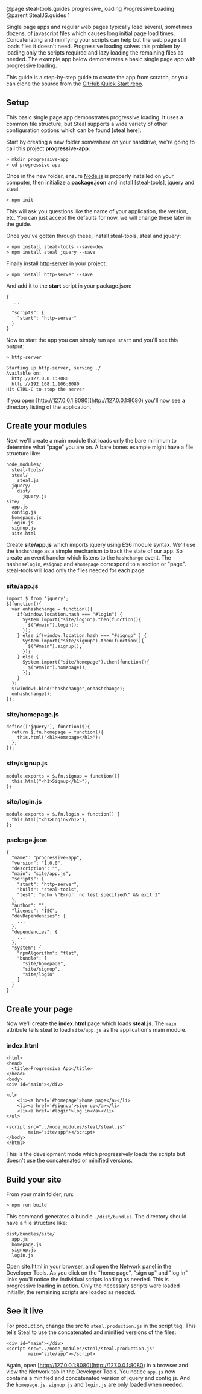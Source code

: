 @page steal-tools.guides.progressive_loading Progressive Loading
@parent StealJS.guides 1

Single page apps and regular web pages typically load several, sometimes dozens, of javascript files which causes long initial page load times.
Concatenating and minifying your scripts can help but the web page still loads files it doesn't need. Progressive loading solves this problem by loading only the scripts required and lazy loading the remaining files as needed. The example app below demonstrates a basic single page app with progressive loading.

This guide is a step-by-step guide to create the app from scratch, or you can clone the source from the [GitHub Quick Start repo](https://github.com/stealjs/progressive-loading).

## Setup

This basic single page app demonstrates progressive loading. It uses a common file structure, but Steal supports a wide variety of other configuration options which can be found [steal here].

Start by creating a new folder somewhere on your harddrive, we're going to call this project **progressive-app**:

    > mkdir progressive-app
    > cd progressive-app

Once in the new folder, ensure [Node.js](http://nodejs.org/) is properly installed on your computer, then initialize a **package.json** and install [steal-tools], jquery and steal.

	> npm init

This will ask you questions like the name of your application, the version, etc. You can just accept the defaults for now, we will change these later in the guide.

Once you've gotten through these, install steal-tools, steal and jquery:

	> npm install steal-tools --save-dev
	> npm install steal jquery --save

Finally install [http-server](https://www.npmjs.com/package/http-server) in your project:

    > npm install http-server --save

And add it to the **start** script in your package.json:

```
{
  ...

  "scripts": {
    "start": "http-server"
  }
}
```

Now to start the app you can simply run `npm start` and you'll see this output:

```
> http-server

Starting up http-server, serving ./
Available on:
  http://127.0.0.1:8080
  http://192.168.1.106:8080
Hit CTRL-C to stop the server
```

If you open [http://127.0.0.1:8080](http://127.0.0.1:8080) you'll now see a directory listing of the application.

## Create your modules

Next we'll create a main module that loads only the bare minimum to determine what "page" you are on. A bare bones example might have a file structure like:

    node_modules/
      steal-tools/
      steal/
        steal.js
      jquery/
        dist/
          jquery.js
    site/
      app.js
      config.js
      homepage.js
      login.js
      signup.js
      site.html


Create **site/app.js** which imports jquery using ES6 module syntax. We'll use the `hashchange` as a simple mechanism to
track the state of our app. So create an event handler which listens to the `hashchange` event. The hashes`#login`, `#signup` and `#homepage` correspond to a section or "page". steal-tools will load only the files needed for each page.

### site/app.js

	import $ from 'jquery';
	$(function(){
	  var onhashchange = function(){
		if(window.location.hash === "#login") {
		  System.import("site/login").then(function(){
			$("#main").login();
		  });
		} else if(window.location.hash === "#signup" ) {
		  System.import("site/signup").then(function(){
			$("#main").signup();
		  });
		} else {
		  System.import("site/homepage").then(function(){
			$("#main").homepage();
		  });
		}
	  };
	  $(window).bind("hashchange",onhashchange);
	  onhashchange();
	});

### site/homepage.js

	define(['jquery'], function($){
	  return $.fn.homepage = function(){
		this.html("<h1>Homepage</h1>");
	  };
	});
    
### site/signup.js

	module.exports = $.fn.signup = function(){
	  this.html("<h1>Signup</h1>");
	};

### site/login.js

	module.exports = $.fn.login = function() {
	  this.html("<h1>Login</h1>");
	};

### package.json

```
{
  "name": "progressive-app",
  "version": "1.0.0",
  "description": "",
  "main": "site/app.js",
  "scripts": {
    "start": "http-server",
    "build": "steal-tools",
    "test": "echo \"Error: no test specified\" && exit 1"
  },
  "author": "",
  "license": "ISC",
  "devDependencies": {
    ...
  },
  "dependencies": {
	...
  },
  "system": {
    "npmAlgorithm": "flat",
    "bundle": [
      "site/homepage",
      "site/signup",
      "site/login"
    ]
  }
}
```

## Create your page

Now we'll create the **index.html** page which loads **steal.js**. The `main` attribute tells steal to load `site/app.js` as the application's main module.

### index.html
    
    <html>
    <head>
	  <title>Progressive App</title>
	</head>
	<body>
	<div id="main"></div>

	<ul>
		<li><a href='#homepage'>home page</a></li>
		<li><a href='#signup'>sign up</a></li>
		<li><a href='#login'>log in</a></li>
	</ul>

	<script src="../node_modules/steal/steal.js"
			main="site/app"></script>
    </body>
	</html>

This is the development mode which progressively loads the scripts but doesn't use the concatenated or minified versions.

## Build your site

From your main folder, run:

    > npm run build

This command generates a bundle `./dist/bundles`. The directory should have a file structure like:

    dist/bundles/site/
      app.js
      homepage.js
      signup.js
      login.js

Open site.html in your browser, and open the Network panel in the Developer Tools. As you click on the "home page", "sign up" and "log in" links you'll notice the individual scripts loading as needed. This is progressive loading in action. Only the necessary scripts were loaded initially, the remaining scripts are loaded as needed.

## See it live

For production, change the src to `steal.production.js` in the script tag. This tells Steal to use the concatenated and minified versions of the files:

    <div id="main"></div>
    <script src="../node_modules/steal/steal.production.js"
            main="site/app"></script>

Again, open [http://127.0.0.1:8080](http://127.0.0.1:8080) in a browser and view the Network tab in the Developer Tools. You notice `app.js` now contains a minified and concatenated version of jquery and config.js. And the `homepage.js`, `signup.js` and `login.js` are only loaded when needed.
